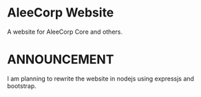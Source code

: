 # AleeCorp Website
A website for AleeCorp Core and others.

# ANNOUNCEMENT
I am planning to rewrite the website in nodejs using expressjs and bootstrap.
